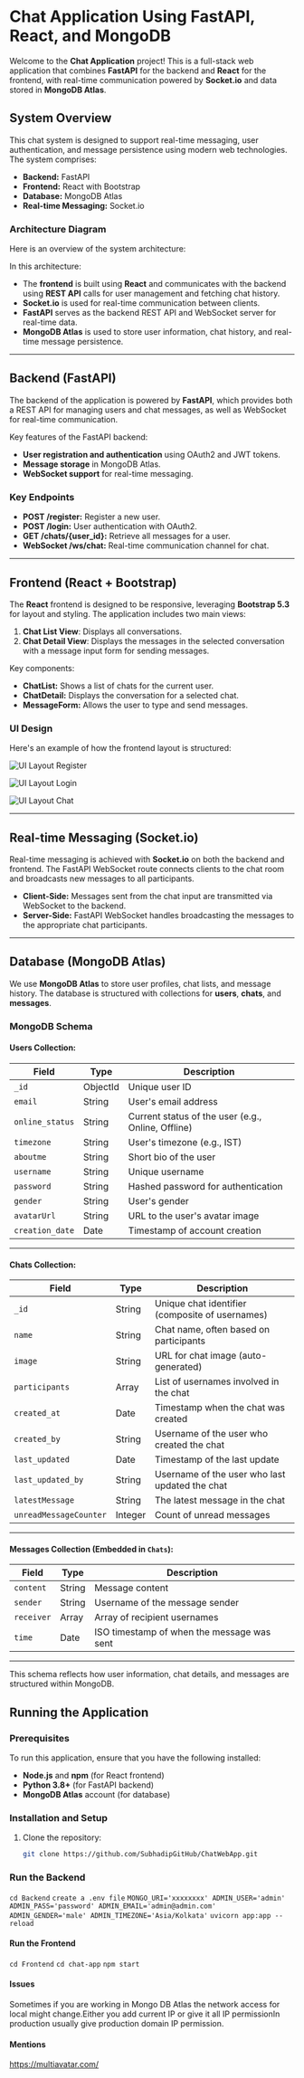# Chat Application Using FastAPI, React, and MongoDB

Welcome to the **Chat Application** project! This is a full-stack web application that combines **FastAPI** for the backend and **React** for the frontend, with real-time communication powered by **Socket.io** and data stored in **MongoDB Atlas**.

## System Overview

This chat system is designed to support real-time messaging, user authentication, and message persistence using modern web technologies. The system comprises:

- **Backend:** FastAPI
- **Frontend:** React with Bootstrap
- **Database:** MongoDB Atlas
- **Real-time Messaging:** Socket.io

### Architecture Diagram

Here is an overview of the system architecture:

In this architecture:
- The **frontend** is built using **React** and communicates with the backend using **REST API** calls for user management and fetching chat history.
- **Socket.io** is used for real-time communication between clients.
- **FastAPI** serves as the backend REST API and WebSocket server for real-time data.
- **MongoDB Atlas** is used to store user information, chat history, and real-time message persistence.

---

## Backend (FastAPI)

The backend of the application is powered by **FastAPI**, which provides both a REST API for managing users and chat messages, as well as WebSocket for real-time communication. 

Key features of the FastAPI backend:
- **User registration and authentication** using OAuth2 and JWT tokens.
- **Message storage** in MongoDB Atlas.
- **WebSocket support** for real-time messaging.

### Key Endpoints

- **POST /register:** Register a new user.
- **POST /login:** User authentication with OAuth2.
- **GET /chats/{user_id}:** Retrieve all messages for a user.
- **WebSocket /ws/chat:** Real-time communication channel for chat.

---

## Frontend (React + Bootstrap)

The **React** frontend is designed to be responsive, leveraging **Bootstrap 5.3** for layout and styling. The application includes two main views:

1. **Chat List View**: Displays all conversations.
2. **Chat Detail View**: Displays the messages in the selected conversation with a message input form for sending messages.

Key components:
- **ChatList:** Shows a list of chats for the current user.
- **ChatDetail:** Displays the conversation for a selected chat.
- **MessageForm:** Allows the user to type and send messages.

### UI Design

Here's an example of how the frontend layout is structured:

![UI Layout Register](Frontend/chat-app/public/Demo-register.png)

![UI Layout Login](Frontend/chat-app/public/Demo-login.png)

![UI Layout Chat](Frontend/chat-app/public/Demo-chat.png)

---

## Real-time Messaging (Socket.io)

Real-time messaging is achieved with **Socket.io** on both the backend and frontend. The FastAPI WebSocket route connects clients to the chat room and broadcasts new messages to all participants.


- **Client-Side:** Messages sent from the chat input are transmitted via WebSocket to the backend.
- **Server-Side:** FastAPI WebSocket handles broadcasting the messages to the appropriate chat participants.
  
---

## Database (MongoDB Atlas)

We use **MongoDB Atlas** to store user profiles, chat lists, and message history. The database is structured with collections for **users**, **chats**, and **messages**.

### MongoDB Schema

#### **Users Collection:**

| Field            | Type      | Description                                         |
|------------------|-----------|-----------------------------------------------------|
| `_id`            | ObjectId  | Unique user ID                                      |
| `email`          | String    | User's email address                                |
| `online_status`  | String    | Current status of the user (e.g., Online, Offline)  |
| `timezone`       | String    | User's timezone (e.g., IST)                         |
| `aboutme`        | String    | Short bio of the user                               |
| `username`       | String    | Unique username                                     |
| `password`       | String    | Hashed password for authentication                  |
| `gender`         | String    | User's gender                                       |
| `avatarUrl`      | String    | URL to the user's avatar image                      |
| `creation_date`  | Date      | Timestamp of account creation                       |

---

#### **Chats Collection:**

| Field                | Type      | Description                                         |
|----------------------|-----------|-----------------------------------------------------|
| `_id`                | String    | Unique chat identifier (composite of usernames)     |
| `name`               | String    | Chat name, often based on participants              |
| `image`              | String    | URL for chat image (auto-generated)                 |
| `participants`       | Array     | List of usernames involved in the chat              |
| `created_at`         | Date      | Timestamp when the chat was created                 |
| `created_by`         | String    | Username of the user who created the chat           |
| `last_updated`       | Date      | Timestamp of the last update                       |
| `last_updated_by`    | String    | Username of the user who last updated the chat      |
| `latestMessage`      | String    | The latest message in the chat                     |
| `unreadMessageCounter`| Integer  | Count of unread messages                           |

---

#### **Messages Collection** (Embedded in `Chats`):

| Field     | Type      | Description                                     |
|-----------|-----------|-------------------------------------------------|
| `content` | String    | Message content                                 |
| `sender`  | String    | Username of the message sender                  |
| `receiver`| Array     | Array of recipient usernames                    |
| `time`    | Date      | ISO timestamp of when the message was sent      |

---

This schema reflects how user information, chat details, and messages are structured within MongoDB.


## Running the Application

### Prerequisites

To run this application, ensure that you have the following installed:
- **Node.js** and **npm** (for React frontend)
- **Python 3.8+** (for FastAPI backend)
- **MongoDB Atlas** account (for database)

### Installation and Setup

1. Clone the repository:

   ```bash
   git clone https://github.com/SubhadipGitHub/ChatWebApp.git

### Run the Backend

`cd Backend`
`create a .env file`
`
MONGO_URI='xxxxxxxx'
ADMIN_USER='admin'
ADMIN_PASS='password'
ADMIN_EMAIL='admin@admin.com'
ADMIN_GENDER='male'
ADMIN_TIMEZONE='Asia/Kolkata'
`
`uvicorn app:app --reload`

#### Run the Frontend

`cd Frontend`
`cd chat-app`
`npm start`

#### Issues

Sometimes if you are working in Mongo DB Atlas the network access for local might change.Either you add current IP or give it all IP permissionIn production usually give production domain IP permission.

#### Mentions

https://multiavatar.com/